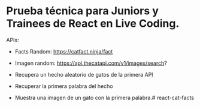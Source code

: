 # Prueba técnica para Juniors y Trainees de React en Live Coding.

APIs:

- Facts Random: https://catfact.ninja/fact
- Imagen random: https://api.thecatapi.com/v1/images/search?

- Recupera un hecho aleatorio de gatos de la primera API
- Recuperar la primera palabra del hecho
- Muestra una imagen de un gato con la primera palabra.# react-cat-facts
